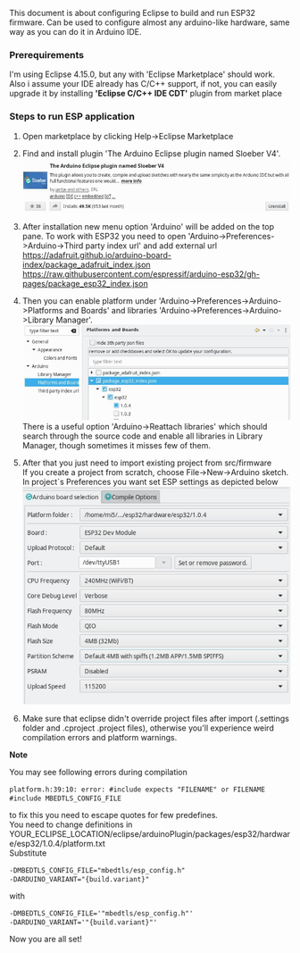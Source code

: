 This document is about configuring Eclipse to build and run ESP32 firmware. Can be used to configure almost any arduino-like hardware, same way as you can do it in Arduino IDE.

### Prerequirements
I'm using Eclipse 4.15.0, but any with 'Eclipse Marketplace' should work.  
Also i assume your IDE already has C/C++ support, if not, you can easily upgrade it by installing **'Eclipse C/C++ IDE CDT'** plugin from market place

### Steps to run ESP application
1. Open marketplace by clicking Help->Eclipse Marketplace

2. Find and install plugin 'The Arduino Eclipse plugin named Sloeber V4'.  
![arduino plugin](images/eclipse0.jpeg)

3. After installation new menu option 'Arduino' will be added on the top pane. To work with ESP32 you need to open 'Arduino->Preferences->Arduino->Third party index url' and add external url  
<https://adafruit.github.io/arduino-board-index/package_adafruit_index.json>  
<https://raw.githubusercontent.com/espressif/arduino-esp32/gh-pages/package_esp32_index.json>  

4. Then you can enable platform under 'Arduino->Preferences->Arduino->Platforms and Boards' and libraries 'Arduino->Preferences->Arduino->Library Manager'.  
![sdk lsit](images/eclipse2.jpeg)  
There is a useful option 'Arduino->Reattach libraries' which should search through the source code and enable all libraries in Library Manager, though sometimes it misses few of them.

5. After that you just need to import existing project from src/firmware  
If you create a project from scratch, choose File->New->Arduino sketch. In project`s Preferences you want set ESP settings as  depicted below  
![new target](images/eclipse3.jpeg)  

6. Make sure that eclipse didn't override project files after import (.settings folder and .cproject .project files), otherwise you'll experience weird compilation errors and platform warnings.

**Note**

You may see following errors during compilation
```
platform.h:39:10: error: #include expects "FILENAME" or FILENAME
#include MBEDTLS_CONFIG_FILE
```
to fix this you need to escape quotes for few predefines.  
You need to change definitions in YOUR_ECLIPSE_LOCATION/eclipse/arduinoPlugin/packages/esp32/hardware/esp32/1.0.4/platform.txt  
Substitute  
```
-DMBEDTLS_CONFIG_FILE="mbedtls/esp_config.h"
-DARDUINO_VARIANT="{build.variant}" 
```
with  
```
-DMBEDTLS_CONFIG_FILE='"mbedtls/esp_config.h"'  
-DARDUINO_VARIANT='"{build.variant}"'
```


Now you are all set!
